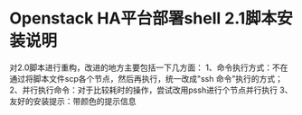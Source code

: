 Openstack HA平台部署shell 2.1脚本安装说明
=================================== 
对2.0脚本进行重构，改进的地方主要包括一下几方面：
1、命令执行方式：不在通过将脚本文件scp各个节点，然后再执行，统一改成"ssh 命令”执行的方式；
2、并行执行命令：对于比较耗时的操作，尝试改用pssh进行个节点并行执行
3、友好的安装提示：带颜色的提示信息
